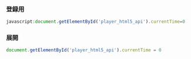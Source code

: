 ### 登録用
```javascript
javascript:document.getElementById('player_html5_api').currentTime=0
```

### 展開
```javascript
document.getElementById('player_html5_api').currentTime = 0
```
